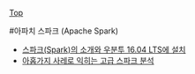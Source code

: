 [Top](../index.md)

#아파치 스파크 (Apache Spark)

- [스파크(Spark)의 소개와 우분투 16.04 LTS에 설치](introduction_apache_spark_install_on_ubuntu1604.md)
- [아홉가지 사레로 익히는 고급 스파크 분석](advanced_analytics_with_spark_2nd_edition.md)



